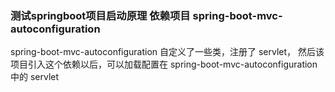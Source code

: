 ### 测试springboot项目启动原理 依赖项目 spring-boot-mvc-autoconfiguration

spring-boot-mvc-autoconfiguration 自定义了一些类，注册了 servlet，
然后该项目引入这个依赖以后，可以加载配置在  spring-boot-mvc-autoconfiguration中的 servlet
